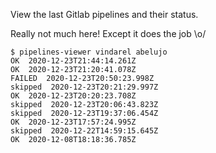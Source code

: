 
View the last Gitlab pipelines and their status.

Really not much here! Except it does the job \o/

```
$ pipelines-viewer vindarel abelujo
OK  2020-12-23T21:44:14.261Z
OK  2020-12-23T21:20:41.078Z
FAILED  2020-12-23T20:50:23.998Z
skipped  2020-12-23T20:21:29.997Z
OK  2020-12-23T20:20:23.708Z
skipped  2020-12-23T20:06:43.823Z
skipped  2020-12-23T19:37:06.454Z
OK  2020-12-23T17:57:24.995Z
skipped  2020-12-22T14:59:15.645Z
OK  2020-12-08T18:18:36.785Z
```
